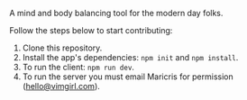 A mind and body balancing tool for the modern day folks.

Follow the steps below to start contributing:
1. Clone this repository.
2. Install the app's dependencies: ```npm init``` and ```npm install```.
3. To run the client: ```npm run dev```.
4. To run the server you must email Maricris for permission (hello@vimgirl.com).
